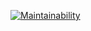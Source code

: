 [![Maintainability](`https://api.codeclimate.com/v1/badges/1888bfa4742f61b38d4f/maintainability)](https://codeclimate.com/github/Fidela1/code-camp-challenge/maintainability)
